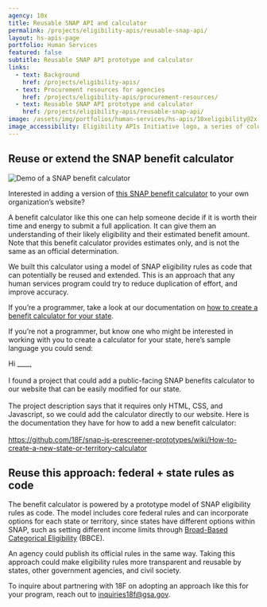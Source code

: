 ```yaml
---
agency: 10x
title: Reusable SNAP API and calculator
permalink: /projects/eligibility-apis/reusable-snap-api/
layout: hs-apis-page
portfolio: Human Services
featured: false
subtitle: Reusable SNAP API prototype and calculator
links:
  - text: Background
    href: /projects/eligibility-apis/
  - text: Procurement resources for agencies
    href: /projects/eligibility-apis/procurement-resources/
  - text: Reusable SNAP API prototype and calculator
    href: /projects/eligibility-apis/reusable-snap-api/
image: /assets/img/portfolios/human-services/hs-apis/10xeligibility@2x.png
image_accessibility: Eligibility APIs Initiative logo, a series of colorful lines connecting a gavel icon, a courthouse icon, a computer icon and an icon of a happy user.
---
```


## Reuse or extend the SNAP benefit calculator

![Demo of a SNAP benefit calculator]({{site.baseurl}}/assets/img/portfolios/human-services/hs-apis/snappreview.gif)

Interested in adding a version of [this SNAP benefit calculator](https://federalist-1c734efa-8e7a-40ed-9b1e-432001a347e9.app.cloud.gov/site/18f/snap-js-prescreener-prototypes/prescreeners/va.html) to your own organization’s website?

A benefit calculator like this one can help someone decide if it is worth their time and energy to submit a full application. It can give them an understanding of their likely eligibility and their estimated benefit amount. Note that this benefit calculator provides estimates only, and is not the same as an official determination.

We built this calculator using a model of SNAP eligibility rules as code that can potentially be reused and extended. This is an approach that any human services program could try to reduce duplication of effort, and improve accuracy.

If you’re a programmer, take a look at our documentation on [how to create a benefit calculator for your state](https://github.com/18F/snap-js-prescreener-prototypes/wiki/How-to-create-a-new-state-or-territory-calculator).

If you’re not a programmer, but know one who might be interested in working with you to create a calculator for your state, here’s sample language you could send:

<div class="funfact-blockquote">
Hi ____,
<br/>
<br/>
I found a project that could add a public-facing SNAP benefits calculator to our website that can be easily modified for our state.
<br/>
<br/>
The project description says that it requires only HTML, CSS, and Javascript, so we could add the calculator directly to our website. Here is the documentation they have for how to add a new benefit calculator:
<br/>
<br/>
<a href="https://github.com/18F/snap-js-prescreener-prototypes/wiki/How-to-create-a-new-state-or-territory-calculator
">https://github.com/18F/snap-js-prescreener-prototypes/wiki/How-to-create-a-new-state-or-territory-calculator</a>
</div>

## Reuse this approach: federal + state rules as code

The benefit calculator is powered by a prototype model of SNAP eligibility rules as code. The model includes core federal rules and can incorporate options for each state or territory, since states have different options within SNAP, such as setting different income limits through [Broad-Based Categorical Eligibility](https://www.fns.usda.gov/snap/broad-based-categorical-eligibility) (BBCE).

An agency could publish its official rules in the same way. Taking this approach could make eligibility rules more transparent and reusable by states, other government agencies, and civil society.

To inquire about partnering with 18F on adopting an approach like this for your program, reach out to [inquiries18f@gsa.gov](mailto:inquiries18f@gsa.gov).
